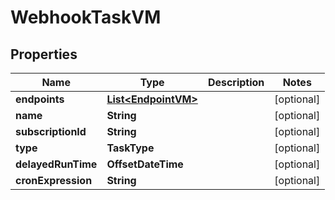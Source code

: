 

# WebhookTaskVM


## Properties

Name | Type | Description | Notes
------------ | ------------- | ------------- | -------------
**endpoints** | [**List&lt;EndpointVM&gt;**](EndpointVM.md) |  |  [optional]
**name** | **String** |  |  [optional]
**subscriptionId** | **String** |  |  [optional]
**type** | **TaskType** |  |  [optional]
**delayedRunTime** | **OffsetDateTime** |  |  [optional]
**cronExpression** | **String** |  |  [optional]



